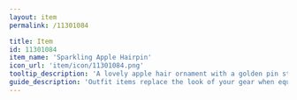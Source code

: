 ```yaml
---
layout: item
permalink: /11301084

title: Item
id: 11301084
item_name: 'Sparkling Apple Hairpin'
icon_url: 'item/icon/11301084.png'
tooltip_description: 'A lovely apple hair ornament with a golden pin stuck through it diagonally.'
guide_description: 'Outfit items replace the look of your gear when equipped.'
---
```

